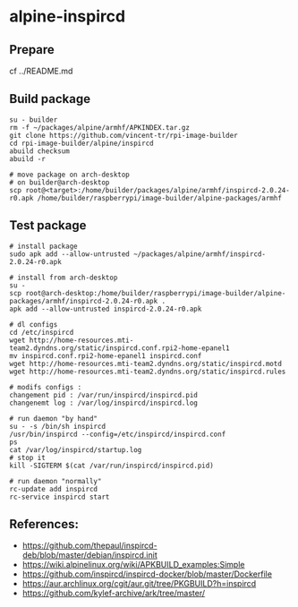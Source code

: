 # alpine-inspircd

## Prepare

cf ../README.md

## Build package

```
su - builder
rm -f ~/packages/alpine/armhf/APKINDEX.tar.gz
git clone https://github.com/vincent-tr/rpi-image-builder
cd rpi-image-builder/alpine/inspircd
abuild checksum
abuild -r

# move package on arch-desktop
# on builder@arch-desktop
scp root@<target>:/home/builder/packages/alpine/armhf/inspircd-2.0.24-r0.apk /home/builder/raspberrypi/image-builder/alpine-packages/armhf
```

## Test package

```
# install package
sudo apk add --allow-untrusted ~/packages/alpine/armhf/inspircd-2.0.24-r0.apk

# install from arch-desktop
su -
scp root@arch-desktop:/home/builder/raspberrypi/image-builder/alpine-packages/armhf/inspircd-2.0.24-r0.apk .
apk add --allow-untrusted inspircd-2.0.24-r0.apk

# dl configs
cd /etc/inspircd
wget http://home-resources.mti-team2.dyndns.org/static/inspircd.conf.rpi2-home-epanel1
mv inspircd.conf.rpi2-home-epanel1 inspircd.conf
wget http://home-resources.mti-team2.dyndns.org/static/inspircd.motd
wget http://home-resources.mti-team2.dyndns.org/static/inspircd.rules

# modifs configs :
changement pid : /var/run/inspircd/inspircd.pid
changenemt log : /var/log/inspircd/inspircd.log

# run daemon "by hand"
su - -s /bin/sh inspircd
/usr/bin/inspircd --config=/etc/inspircd/inspircd.conf
ps
cat /var/log/inspircd/startup.log
# stop it
kill -SIGTERM $(cat /var/run/inspircd/inspircd.pid)

# run daemon "normally"
rc-update add inspircd
rc-service inspircd start
```

## References:
 * https://github.com/thepaul/inspircd-deb/blob/master/debian/inspircd.init
 * https://wiki.alpinelinux.org/wiki/APKBUILD_examples:Simple
 * https://github.com/inspircd/inspircd-docker/blob/master/Dockerfile
 * https://aur.archlinux.org/cgit/aur.git/tree/PKGBUILD?h=inspircd
 * https://github.com/kylef-archive/ark/tree/master/
